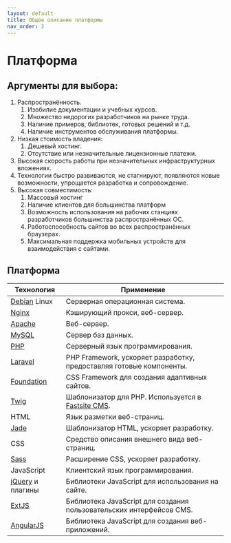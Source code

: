 ```yaml
---
layout: default
title: Общее описание платформы
nav_order: 2
---
```

# Платформа

## Аргументы для выбора:

1. Распространённость. 
	1. Изобилие документации и учебных курсов.
	2. Множество недорогих разработчиков на рынке труда.
	3. Наличие примеров, библиотек, готовых решений и т.д.
	4. Наличие инструментов обслуживания платформы.
2. Низкая стоимость владения:
	1. Дешевый хостинг.
	2. Отсутствие или незначительные лицензионные платежи.
3. Высокая скорость работы при незначительных инфраструктурных вложениях.
4. Технологии быстро развиваются, не стагнируют, появляются новые возможности, упрощается разработка и сопровождение.
5. Высокая совместимость:
	1. Массовый хостинг
	2. Наличие клиентов для большинства платформ
	3. Возможность использования на рабочих станциях разработчиков большинства распространённых ОС.
	4. Работоспособность сайтов во всех распространённых браузерах.
	5. Максимальная поддержка мобильных устройств для взаимодействия с сайтами.

## Платформа
<table class="hover stack">
	<thead>
		<tr>
			<th scope="col">Технология</th>
			<th scope="col">Применение</th>
		</tr>
	</thead>
	<tbody>
		<tr>
			<td><a href="https://www.debian.org/" title="Перейти на сайт debian.org">Debian</a> Linux</td>
			<td>Серверная операционная система.</td>
		</tr>
		<tr>
			<td><a href="http://nginx.org/" title="Перейти на сайт nginx.org">Nginx</a></td>
			<td>Кэширующий прокси, веб-сервер.</td>
		</tr>
		<tr>
			<td><a href="https://httpd.apache.org/" title="Перейти на сайт httpd.apache.org">Apache</a></td>
			<td>Веб-сервер.</td>
		</tr>
		<tr>
			<td><a href="https://www.mysql.com/" title="Перейти на сайт mysql.com">MySQL</a></td>
			<td>Сервер баз данных.</td>
		</tr>
		<tr>
			<td><a href="https://php.net/" title="Перейти на сайт php.net/">PHP</a></td>
			<td>Серверный язык программирования.</td>
		</tr>
		<tr>
			<td><a href="https://laravel.com/" title="Перейти на сайт laravel.com">Laravel</a></td>
			<td>PHP Framework, ускоряет разработку, предоставляя готовые компоненты.</td>
		</tr>
		<tr>
			<td><a href="http://foundation.zurb.com/" title="Перейти на сайт foundation.zurb.com/">Foundation</a></td>
			<td>CSS Framework для создания адаптивных сайтов.</td>
		</tr>
		<tr>
			<td><a href="http://twig.sensiolabs.org/" title="Перейти на сайт twig.sensiolabs.org">Twig</a></td>
			<td>Шаблонизатор для PHP. Используется в <a href="https://fastsite.ru/" title="О Fastsite CMS">Fastsite CMS</a>.</td>
		</tr>
		<tr>
			<td>HTML</td>
			<td>Язык разметки веб-страниц.</td>
		</tr>
		<tr>
			<td><a href="http://jade-lang.com/" title="Перейти на сайт jade-lang.com">Jade</a></td>
			<td>Шаблонизатор HTML, ускоряет разработку.</td>
		</tr>
		<tr>
			<td>CSS</td>
			<td>Средство описания внешнего вида веб-страниц.</td>
		</tr>
		<tr>
			<td><a href="http://sass-lang.com/" title="Перейти на сайт sass-lang.com">Sass</a></td>
			<td>Расширение CSS, ускоряет разработку.</td>
		</tr>
		<tr>
			<td>JavaScript</td>
			<td>Клиентский язык программирования.</td>
		</tr>
		<tr>
			<td><a href="https://jquery.com/" title="Перейти на сайт jquery.com">jQuery</a> и плагины</td>
			<td>Библиотеки JavaScript для использования на сайте.</td>
		</tr>
		<tr>
			<td><a href="https://www.sencha.com/products/extjs/#overview" title="Перейти на сайт sencha.com">ExtJS</a></td>
			<td>Библиотека JavaScript для создания пользовательских интерфейсов CMS.</td>
		</tr>
		<tr>
			<td><a href="https://angularjs.org/" title="Перейти на сайт angularjs.org">AngularJS</a></td>
			<td>Библиотека JavaScript для создания веб-приложений.</td>
		</tr>
	</tbody>
</table>